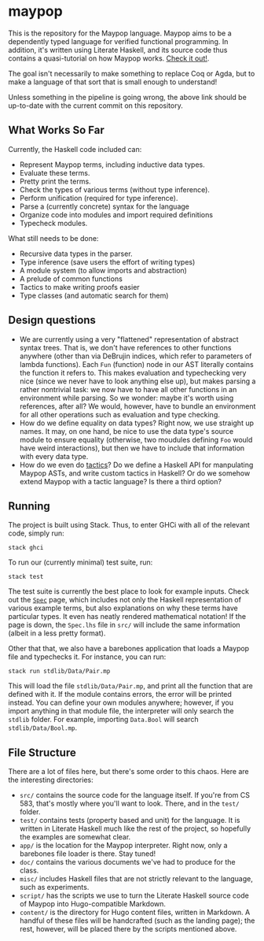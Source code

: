 # maypop

This is the repository for the Maypop language. Maypop aims
to be a dependently typed language for verified functional programming.
In addition, it's written using Literate Haskell, and its source code
thus contains a quasi-tutorial on how Maypop works. [Check it out!](https://web.engr.oregonstate.edu/~fedorind/CS583/).

The goal isn't necessarily to make something to replace Coq or Agda, but
to make a language of that sort that is small enough to understand!

Unless something in the pipeline is going wrong, the above link should
be up-to-date with the current commit on this repository.

## What Works So Far
Currently, the Haskell code included can:

* Represent Maypop terms, including inductive data types.
* Evaluate these terms.
* Pretty print the terms.
* Check the types of various terms (without type inference).
* Perform unification (required for type inference).
* Parse a (currently concrete) syntax for the language
* Organize code into modules and import required definitions
* Typecheck modules.

What still needs to be done:

* Recursive data types in the parser. 
* Type inference (save users the effort of writing types)
* A module system (to allow imports and abstraction)
* A prelude of common functions
* Tactics to make writing proofs easier
* Type classes (and automatic search for them)

## Design questions

* We are currently using a very "flattened" representation
of abstract syntax trees. That is, we don't have references
to other functions anywhere (other than via DeBrujin indices,
which refer to parameters of lambda functions). Each `Fun` (function)
node in our AST literally contains the function it refers to.
This makes evaluation and typechecking very nice (since we never
have to look anything else up), but makes parsing a rather nontrivial
task: we now have to have all other functions in an environment
while parsing. So we wonder: maybe it's worth using references,
after all? We would, however, have to bundle an environment for
all other operations such as evaluation and type checking.
* How do we define equality on data types? Right now, we use straight
up names. It may, on one hand, be nice to use the data type's source
module to ensure equality (otherwise, two moudules defining `Foo` would
have weird interactions), but then we have to include that information
with every data type.
* How do we even do [tactics](https://coq.inria.fr/refman/proof-engine/tactics.html)? Do we define a Haskell API for manpulating
Maypop ASTs, and write custom tactics in Haskell? Or do we somehow
extend Maypop with a tactic language? Is there a third option?

## Running
The project is built using Stack. Thus, to enter GHCi with
all of the relevant code, simply run:

```
stack ghci
```

To run our (currently minimal) test suite, run:

```
stack test
```

The test suite is currently the best place to look for example
inputs. Check out the [`Spec`](https://web.engr.oregonstate.edu/~fedorind/CS583/modules/spec/)
page, which includes not only the Haskell representation of various example
terms, but also explanations on why these terms have particular types.
It even has neatly rendered mathematical notation! If the page is down,
the `Spec.lhs` file in `src/` will include the same information (albeit in
a less pretty format).

Other that that, we also have a barebones application that loads a Maypop
file and typechecks it. For instance, you can run:

```
stack run stdlib/Data/Pair.mp
```

This will load the file `stdlib/Data/Pair.mp`, and print all the function
that are defined with it. If the module contains errors, the error will
be printed instead. You can define your own modules anywhere; however,
if you import anything in that module file, the interpreter will
only search the `stdlib` folder. For example, importing `Data.Bool`
will search `stdlib/Data/Bool.mp`.

## File Structure
There are a lot of files here, but there's some order to this chaos.
Here are the interesting directories:

* `src/` contains the source code for the language itself. If you're from CS 583, that's mostly
where you'll want to look. There, and in the `test/` folder.
* `test/` contains tests (property based and unit) for the language. It is written
in Literate Haskell much like the rest of the project, so hopefully the examples
are somewhat clear.
* `app/` is the location for the Maypop interpreter. Right now, only a barebones
file loader is there. Stay tuned!
* `doc/` contains the various documents we've had to produce for the class.
* `misc/` includes Haskell files that are not strictly relevant to the language,
such as experiments.
* `script/` has the scripts we use to turn the Literate Haskell source code
of Maypop into Hugo-compatible Markdown.
* `content/` is the directory for Hugo content files, written in Markdown.
A handful of these files will be handcrafted (such as the landing page);
the rest, however, will be placed there by the scripts mentioned above.
